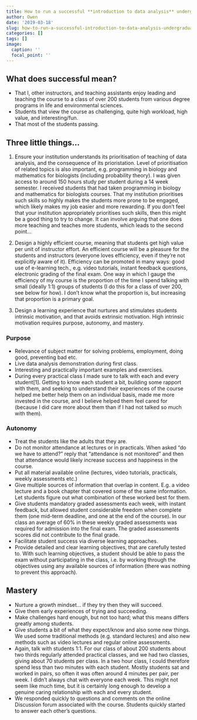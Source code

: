 ```yaml
---
title: How to run a successful **introduction to data analysis** undergraduate course
author: Owen
date: '2019-03-18'
slug: how-to-run-a-successful-introduction-to-data-analysis-undergraduate-course
categories: []
tags: []
image:
  caption: ''
  focal_point: ''
---
```


## What does successful mean?

* That I, other instructors, and teaching assistants enjoy leading and teaching the course to a class of over 200 students from various degree programs in life and environmental sciences.
* Students that view the course as challenging, quite high workload, high value, and interesting/fun.
* That most of the students passing.

## Three little things...

1. Ensure your institution understands its prioritisation of teaching of data analysis, and the consequence of its prioristation. Level of prioritisation of related topics is also important, e.g. programming in biology and mathematics for biologists (including probability theory). I was given access to around 150 hours study per student during a 14 week semester. I received students that had taken programming in biology and mathematics for biologists courses. That my institution prioritises such skills so highly makes the students more prone to be engaged, which likely makes my job easier and more rewarding. If you don’t feel that your institution appropriately prioritises such skills, then this might be a good thing to try to change. It can involve arguing that one does more teaching and teaches more students, which leads to the second point…

2. Design a highly efficient course, meaning that students get high value per unit of instructor effort. An efficient course will be a pleasure for the students and instructors (everyone loves efficiency, even if they’re not explicitly aware of it).  Efficiency can be promoted in many ways: good use of e-learning tech., e.g. video tutorials, instant feedback questions, electronic grading of the final exam. One way in which I gauge the efficiency of my course is the proportion of the time I spend talking with small (ideally 1:1) groups of students (I do this for a class of over 200, see below for how). I don’t know what the proportion is, but increasing that proportion is a primary goal.

3. Design a learning experience that nurtures and stimulates students intrinsic motivation, and that avoids extrinsic motivation. High intrinsic motivation requires purpose, autonomy, and mastery.
 
### Purpose

* Relevance of subject matter for solving problems, employment, doing good, preventing bad etc.
* Live data analysis demonstration during first class.
* Interesting and practically important examples and exercises.
* During every practical class I made sure to talk with each and every student[1]. Getting to know each student a bit, building some rapport with them, and seeking to understand their experiences of the course helped me better help them on an individual basis, made me more invested in the course, and I believe helped them feel cared for (because I did care more about them than if I had not talked so much with them).
 
### Autonomy

* Treat the students like the adults that they are.
* Do not monitor attendance at lectures or in practicals. When asked “do we have to attend?” reply that “attendance is not monitored” and then that attendance would likely increase success and happiness in the course.
* Put all material available online (lectures, video tutorials, practicals, weekly assessments etc.)
* Give multiple sources of information that overlap in content. E.g. a video lecture and a book chapter that covered some of the same information. Let students figure out what combination of these worked best for them.
* Give students mandatory graded assessments each week, with instant feedback, but allowed student considerable freedom when complete them (one mid-term deadline, and one at the end of the course). In our class an average of 60% in these weekly graded assessments was required for admission into the final exam. The graded assessments scores did not contribute to the final grade.
* Facilitate student success via diverse learning approaches.
* Provide detailed and clear learning objectives, that are carefully tested to. With such learning objectives, a student should be able to pass the exam without participating in the class, i.e. by working through the objectives using any available sources of information (there was nothing to prevent this approach).
 
## Mastery

* Nurture a growth mindset… if they try then they will succeed.
* Give them early experiences of trying and succeeding.
* Make challenges hard enough, but not too hard; what this means differs greatly among students. 
* Give students a bit of what they expect/know and also some new things. We used some traditional methods (e.g. standard lectures) and also new methods such as video lectures and regular online assessments.
* Again, talk with students 1:1. For our class of about 200 students about two thirds regularly attended practical classes, and we had two classes, giving about 70 students per class. In a two hour class, I could therefore spend less than two minutes with each student. Mostly students sat and worked in pairs, so often it was often around 4 minutes per pair, per week. I didn’t always chat with everyone each week. This might not seem like much time, but it is certainly long enough to develop a genuine caring relationship with each and every student.
* We responded quickly to questions and comments on the online Discussion forum associated with the course. Students quickly started to answer each other’s questions.
